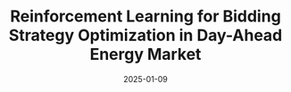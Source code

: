 ---
title: "Reinforcement Learning for Bidding Strategy Optimization in Day-Ahead Energy Market"
collection: publications
category: manuscripts
permalink: /publication/2023-12-08-paper-title-number-9
#excerpt: 'This paper explores reinforcement learning approaches for optimizing bidding strategies in day-ahead energy markets.'
date: 2025-01-09
venue: 'Energy Economics'
#slidesurl: 'http://academicpages.github.io/files/slides_rl_energy_bidding.pdf'
paperurl: 'https://doi.org/10.1016/j.eneco.2025.108673'
citation: 'Di Persio, L., Garbelli, M., and Giordano, L. M., "Reinforcement Learning for Bidding Strategy Optimization in Day-Ahead Energy Market", Energy Economics, (2025), 108673, ISSN 0140-9883, https://doi.org/10.1016/j.eneco.2025.108673.'
---